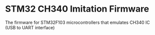 # STM32 CH340 Imitation Firmware
The firmware for STM32F103 microcontrollers that emulates CH340 IC (USB to UART interface)
